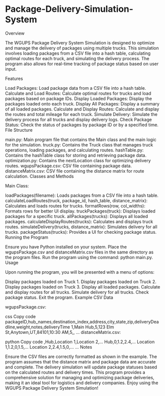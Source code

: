 # Package-Delivery-Simulation-System

Overview

The WGUPS Package Delivery System Simulation is designed to optimize and manage the delivery of packages using multiple trucks. This simulation involves loading packages from a CSV file into a hash table, calculating optimal routes for each truck, and simulating the delivery process. The program also allows for real-time tracking of package status based on user input.

Features

Load Packages: Load package data from a CSV file into a hash table.
Calculate and Load Routes: Calculate optimal routes for trucks and load packages based on package IDs.
Display Loaded Packages: Display the packages loaded onto each truck.
Display All Packages: Display a summary of all loaded packages.
Calculate and Display Routes: Calculate and display the routes and total mileage for each truck.
Simulate Delivery: Simulate the delivery process for all trucks and display delivery logs.
Check Package Status: Check the status of packages by package ID or by a specified time.
File Structure

main.py: Main program file that contains the Main class and the main logic for the simulation.
truck.py: Contains the Truck class that manages truck operations, loading packages, and calculating routes.
hashTable.py: Contains the hashTable class for storing and retrieving package data.
optimization.py: Contains the nextLocation class for optimizing delivery routes.
wgupsPackage.csv: CSV file containing package data.
distanceMatrix.csv: CSV file containing the distance matrix for route calculation.
Classes and Methods

Main Class:

loadPackages(filename): Loads packages from a CSV file into a hash table.
calculateLoadRoutes(truck, package_id, hash_table, distance_matrix): Calculates and loads routes for trucks.
formatRows(row, col_widths): Formats rows for better UI display.
truckPackages(truck): Displays loaded packages for a specific truck.
allPackages(trucks): Displays all loaded packages.
calculateDisplayRoutes(trucks): Calculates and displays truck routes.
simulateDelivery(trucks, distance_matrix): Simulates delivery for all trucks.
packageStatus(trucks): Provides a UI for checking package status.
Running the Program

Ensure you have Python installed on your system.
Place the wgupsPackage.csv and distanceMatrix.csv files in the same directory as the program files.
Run the program using the command: python main.py.
Usage

Upon running the program, you will be presented with a menu of options:

Display packages loaded on Truck 1.
Display packages loaded on Truck 2.
Display packages loaded on Truck 3.
Display all loaded packages.
Calculate and display routes for all trucks.
Simulate delivery for all trucks.
Check package status.
Exit the program.
Example CSV Data

wgupsPackage.csv:

css
Copy code
packageID,hub_names,destination_index,address,city,state,zip,deliveryDeadline,weight,notes,deliveryTime
1,Main Hub,5,123 Elm St,Anytown,UT,84101,10:30 AM,5,,
...
distanceMatrix.csv:

python
Copy code
,Hub,Location 1,Location 2,...
Hub,0,1.2,2.4,...
Location 1,1.2,0,1.5,...
Location 2,2.4,1.5,0,...
...
Notes

Ensure the CSV files are correctly formatted as shown in the example.
The program assumes that the distance matrix and package data are accurate and complete.
The delivery simulation will update package statuses based on the calculated routes and delivery times.
This program provides a comprehensive solution for managing and optimizing package deliveries, making it an ideal tool for logistics and delivery companies. Enjoy using the WGUPS Package Delivery System Simulation!
